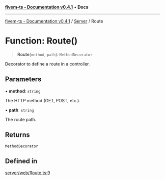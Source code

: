 [**fivem-ts - Documentation v0.4.1**](../../../README.md) • **Docs**

***

[fivem-ts - Documentation v0.4.1](../../../README.md) / [Server](../README.md) / Route

# Function: Route()

> **Route**(`method`, `path`): `MethodDecorator`

Decorator to define a route in a controller.

## Parameters

• **method**: `string`

The HTTP method (GET, POST, etc.).

• **path**: `string`

The route path.

## Returns

`MethodDecorator`

## Defined in

[server/web/Route.ts:9](https://github.com/Purpose-Dev/fivem-ts/blob/main/src/server/web/Route.ts#L9)
